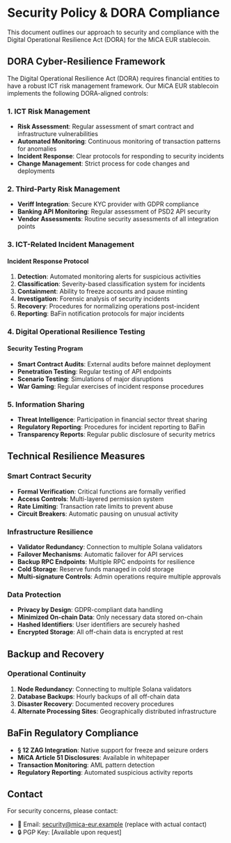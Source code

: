 # Security Policy & DORA Compliance

This document outlines our approach to security and compliance with the Digital Operational Resilience Act (DORA) for the MiCA EUR stablecoin.

## DORA Cyber-Resilience Framework

The Digital Operational Resilience Act (DORA) requires financial entities to have a robust ICT risk management framework. Our MiCA EUR stablecoin implements the following DORA-aligned controls:

### 1. ICT Risk Management

- **Risk Assessment**: Regular assessment of smart contract and infrastructure vulnerabilities
- **Automated Monitoring**: Continuous monitoring of transaction patterns for anomalies
- **Incident Response**: Clear protocols for responding to security incidents
- **Change Management**: Strict process for code changes and deployments

### 2. Third-Party Risk Management

- **Veriff Integration**: Secure KYC provider with GDPR compliance
- **Banking API Monitoring**: Regular assessment of PSD2 API security
- **Vendor Assessments**: Routine security assessments of all integration points

### 3. ICT-Related Incident Management

#### Incident Response Protocol

1. **Detection**: Automated monitoring alerts for suspicious activities
2. **Classification**: Severity-based classification system for incidents
3. **Containment**: Ability to freeze accounts and pause minting
4. **Investigation**: Forensic analysis of security incidents
5. **Recovery**: Procedures for normalizing operations post-incident
6. **Reporting**: BaFin notification protocols for major incidents

### 4. Digital Operational Resilience Testing

#### Security Testing Program

- **Smart Contract Audits**: External audits before mainnet deployment
- **Penetration Testing**: Regular testing of API endpoints
- **Scenario Testing**: Simulations of major disruptions
- **War Gaming**: Regular exercises of incident response procedures

### 5. Information Sharing

- **Threat Intelligence**: Participation in financial sector threat sharing
- **Regulatory Reporting**: Procedures for incident reporting to BaFin
- **Transparency Reports**: Regular public disclosure of security metrics

## Technical Resilience Measures

### Smart Contract Security

- **Formal Verification**: Critical functions are formally verified
- **Access Controls**: Multi-layered permission system
- **Rate Limiting**: Transaction rate limits to prevent abuse
- **Circuit Breakers**: Automatic pausing on unusual activity

### Infrastructure Resilience

- **Validator Redundancy**: Connection to multiple Solana validators
- **Failover Mechanisms**: Automatic failover for API services
- **Backup RPC Endpoints**: Multiple RPC endpoints for resilience
- **Cold Storage**: Reserve funds managed in cold storage
- **Multi-signature Controls**: Admin operations require multiple approvals

### Data Protection

- **Privacy by Design**: GDPR-compliant data handling
- **Minimized On-chain Data**: Only necessary data stored on-chain
- **Hashed Identifiers**: User identifiers are securely hashed
- **Encrypted Storage**: All off-chain data is encrypted at rest

## Backup and Recovery

### Operational Continuity

1. **Node Redundancy**: Connecting to multiple Solana validators
2. **Database Backups**: Hourly backups of all off-chain data
3. **Disaster Recovery**: Documented recovery procedures
4. **Alternate Processing Sites**: Geographically distributed infrastructure

## BaFin Regulatory Compliance

- **§ 12 ZAG Integration**: Native support for freeze and seizure orders
- **MiCA Article 51 Disclosures**: Available in whitepaper
- **Transaction Monitoring**: AML pattern detection
- **Regulatory Reporting**: Automated suspicious activity reports

## Contact

For security concerns, please contact:
- 📧 Email: security@mica-eur.example (replace with actual contact)
- 🔒 PGP Key: [Available upon request] 